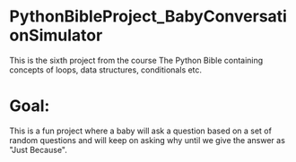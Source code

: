 # PythonBibleProject_BabyConversationSimulator

This is the sixth project from the course The Python Bible containing concepts of loops, data structures, conditionals etc.

# Goal:
This is a fun project where a baby will ask a question based on a set of random questions and will keep on asking why until we give the answer as "Just Because".
